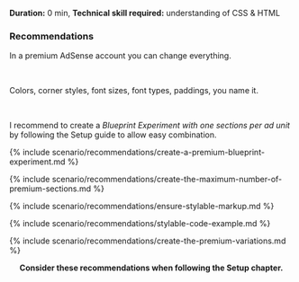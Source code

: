**Duration:** <span class="label success">0 min</span>, **Technical skill required:** <span class="label warning">understanding of CSS &amp; HTML</span>

<div class="alert-message block-message info">
<h3>Recommendations</h3>
<p>In a premium AdSense account you can change everything.</p>
<br />
<p>Colors, corner styles, font sizes, font types, paddings, you name it.</p>
<br />
<p>I recommend to create a <em>Blueprint Experiment with one sections per ad unit</em> by following the Setup guide to allow easy combination.</p>
</div>

{% include scenario/recommendations/create-a-premium-blueprint-experiment.md %}

{% include scenario/recommendations/create-the-maximum-number-of-premium-sections.md %}

{% include scenario/recommendations/ensure-stylable-markup.md %}

{% include scenario/recommendations/stylable-code-example.md %}

{% include scenario/recommendations/create-the-premium-variations.md %}

<div class="alert-message block-message info">
  <p style="text-align:center"><strong>Consider these recommendations when following the Setup chapter.</strong></p>
</div>